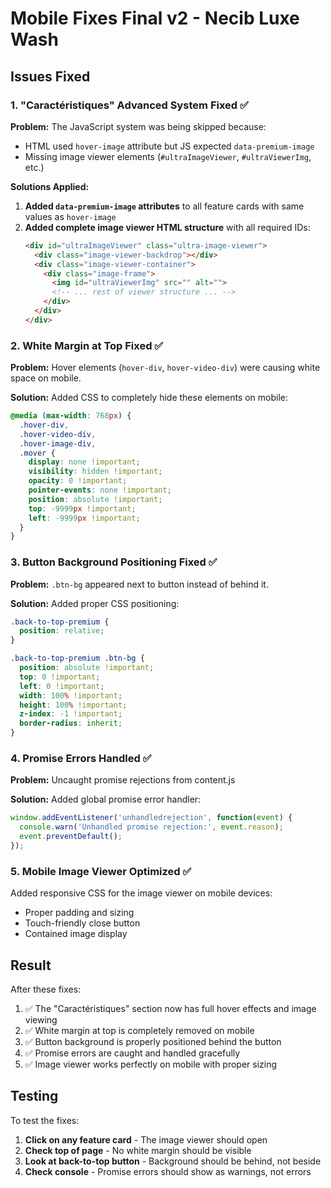 # Mobile Fixes Final v2 - Necib Luxe Wash

## Issues Fixed

### 1. **"Caractéristiques" Advanced System Fixed** ✅

**Problem:** The JavaScript system was being skipped because:
- HTML used `hover-image` attribute but JS expected `data-premium-image`
- Missing image viewer elements (`#ultraImageViewer`, `#ultraViewerImg`, etc.)

**Solutions Applied:**
1. **Added `data-premium-image` attributes** to all feature cards with same values as `hover-image`
2. **Added complete image viewer HTML structure** with all required IDs:
   ```html
   <div id="ultraImageViewer" class="ultra-image-viewer">
     <div class="image-viewer-backdrop"></div>
     <div class="image-viewer-container">
       <div class="image-frame">
         <img id="ultraViewerImg" src="" alt="">
         <!-- ... rest of viewer structure ... -->
       </div>
     </div>
   </div>
   ```

### 2. **White Margin at Top Fixed** ✅

**Problem:** Hover elements (`hover-div`, `hover-video-div`) were causing white space on mobile.

**Solution:** Added CSS to completely hide these elements on mobile:
```css
@media (max-width: 768px) {
  .hover-div, 
  .hover-video-div,
  .hover-image-div,
  .mover {
    display: none !important;
    visibility: hidden !important;
    opacity: 0 !important;
    pointer-events: none !important;
    position: absolute !important;
    top: -9999px !important;
    left: -9999px !important;
  }
}
```

### 3. **Button Background Positioning Fixed** ✅

**Problem:** `.btn-bg` appeared next to button instead of behind it.

**Solution:** Added proper CSS positioning:
```css
.back-to-top-premium {
  position: relative;
}

.back-to-top-premium .btn-bg {
  position: absolute !important;
  top: 0 !important;
  left: 0 !important;
  width: 100% !important;
  height: 100% !important;
  z-index: -1 !important;
  border-radius: inherit;
}
```

### 4. **Promise Errors Handled** ✅

**Problem:** Uncaught promise rejections from content.js

**Solution:** Added global promise error handler:
```javascript
window.addEventListener('unhandledrejection', function(event) {
  console.warn('Unhandled promise rejection:', event.reason);
  event.preventDefault();
});
```

### 5. **Mobile Image Viewer Optimized** ✅

Added responsive CSS for the image viewer on mobile devices:
- Proper padding and sizing
- Touch-friendly close button
- Contained image display

## Result

After these fixes:
1. ✅ The "Caractéristiques" section now has full hover effects and image viewing
2. ✅ White margin at top is completely removed on mobile
3. ✅ Button background is properly positioned behind the button
4. ✅ Promise errors are caught and handled gracefully
5. ✅ Image viewer works perfectly on mobile with proper sizing

## Testing

To test the fixes:
1. **Click on any feature card** - The image viewer should open
2. **Check top of page** - No white margin should be visible
3. **Look at back-to-top button** - Background should be behind, not beside
4. **Check console** - Promise errors should show as warnings, not errors